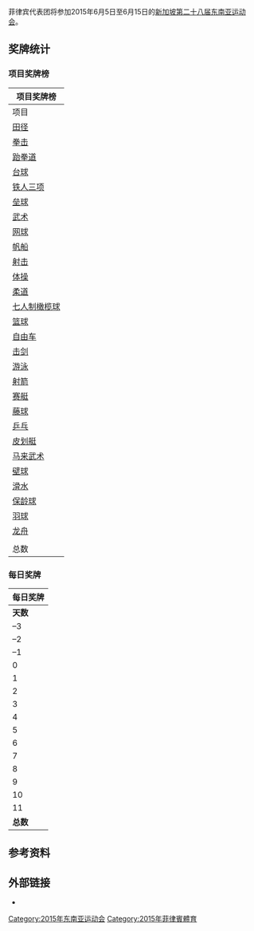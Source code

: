 菲律宾代表团将参加2015年6月5日至6月15日的[新加坡](../Page/新加坡.md "wikilink")[第二十八届东南亚运动会](https://zh.wikipedia.org/wiki/2015年东南亚运动会 "wikilink")。

## 奖牌统计

### 项目奖牌榜

| 项目奖牌榜                                                               |
| ------------------------------------------------------------------- |
| 项目                                                                  |
| [田径](https://zh.wikipedia.org/wiki/2015年东南亚运动会田径比赛 "wikilink")      |
| [拳击](../Page/2015年东南亚运动会拳击比赛.md "wikilink")                         |
| [跆拳道](https://zh.wikipedia.org/wiki/2015年东南亚运动会跆拳道比赛 "wikilink")    |
| [台球](../Page/2015年东南亚运动会台球比赛.md "wikilink")                         |
| [铁人三项](https://zh.wikipedia.org/wiki/2015年东南亚运动会铁人三项比赛 "wikilink")  |
| [垒球](https://zh.wikipedia.org/wiki/2015年东南亚运动会垒球比赛 "wikilink")      |
| [武术](https://zh.wikipedia.org/wiki/2015年东南亚运动会武术比赛 "wikilink")      |
| [网球](https://zh.wikipedia.org/wiki/2015年东南亚运动会网球比赛 "wikilink")      |
| [帆船](https://zh.wikipedia.org/wiki/2015年东南亚运动会帆船比赛 "wikilink")      |
| [射击](https://zh.wikipedia.org/wiki/2015年东南亚运动会射击比赛 "wikilink")      |
| [体操](https://zh.wikipedia.org/wiki/2015年东南亚运动会体操比赛 "wikilink")      |
| [柔道](../Page/2015年东南亚运动会柔道比赛.md "wikilink")                         |
| [七人制橄榄球](https://zh.wikipedia.org/wiki/2015年东南亚运动会橄榄球比赛 "wikilink") |
| [篮球](../Page/2015年东南亚运动会篮球比赛.md "wikilink")                         |
| [自由车](../Page/2015年东南亚运动会自由车比赛.md "wikilink")                       |
| [击剑](../Page/2015年东南亚运动会击剑比赛.md "wikilink")                         |
| [游泳](../Page/2015年东南亚运动会游泳比赛.md "wikilink")                         |
| [射箭](../Page/2015年东南亚运动会射箭比赛.md "wikilink")                         |
| [赛艇](https://zh.wikipedia.org/wiki/2015年东南亚运动会赛艇比赛 "wikilink")      |
| [藤球](https://zh.wikipedia.org/wiki/2015年东南亚运动会藤球比赛 "wikilink")      |
| [乒乓](../Page/2015年东南亚运动会乒乓比赛.md "wikilink")                         |
| [皮划艇](../Page/2015年东南亚运动会皮划艇比赛.md "wikilink")                       |
| [马来武术](https://zh.wikipedia.org/wiki/2015年东南亚运动会马来武术比赛 "wikilink")  |
| [壁球](https://zh.wikipedia.org/wiki/2015年东南亚运动会壁球比赛 "wikilink")      |
| [滑水](https://zh.wikipedia.org/wiki/2015年东南亚运动会滑水比赛 "wikilink")      |
| [保龄球](../Page/2015年东南亚运动会保龄球比赛.md "wikilink")                       |
| [羽球](../Page/2015年东南亚运动会羽毛球比赛.md "wikilink")                        |
| [龙舟](https://zh.wikipedia.org/wiki/2015年东南亚运动会龙舟比赛 "wikilink")      |
|                                                                     |
| 总数                                                                  |

### 每日奖牌

| **每日奖牌** |
| -------- |
| **天数**   |
| –3       |
| –2       |
| –1       |
| 0        |
| 1        |
| 2        |
| 3        |
| 4        |
| 5        |
| 6        |
| 7        |
| 8        |
| 9        |
| 10       |
| 11       |
| **总数**   |

## 参考资料

## 外部链接

  -
[Category:2015年东南亚运动会](https://zh.wikipedia.org/wiki/Category:2015年东南亚运动会 "wikilink") [Category:2015年菲律賓體育](https://zh.wikipedia.org/wiki/Category:2015年菲律賓體育 "wikilink")